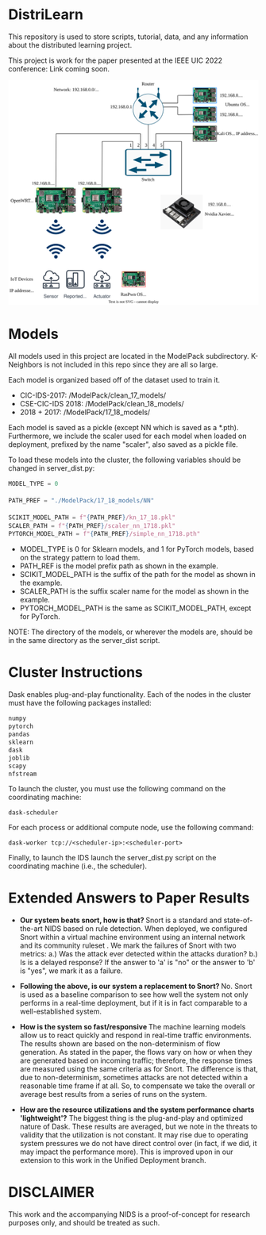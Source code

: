 # DistriLearn
This repository is used to store scripts, tutorial, data, and any information about the distributed learning project.

This project is work for the paper presented at the IEEE UIC 2022 conference: Link coming soon.

![Topo](Network.svg)


# Models

All models used in this project are located in the ModelPack subdirectory. K-Neighbors is not included in this repo since they are all so large. 

Each model is organized based off of the dataset used to train it. 
 * CIC-IDS-2017: /ModelPack/clean_17_models/
 * CSE-CIC-IDS 2018: /ModelPack/clean_18_models/
 * 2018 + 2017: /ModelPack/17_18_models/

Each model is saved as a pickle (except NN which is saved as a \*.pth). Furthermore, we include the scaler used for each model when loaded on deployment, prefixed by the name "scaler", also saved as a pickle file. 

To load these models into the cluster, the following variables should be changed in server_dist.py:

```python
MODEL_TYPE = 0 

PATH_PREF = "./ModelPack/17_18_models/NN"

SCIKIT_MODEL_PATH = f"{PATH_PREF}/kn_17_18.pkl"
SCALER_PATH = f"{PATH_PREF}/scaler_nn_1718.pkl"
PYTORCH_MODEL_PATH = f"{PATH_PREF}/simple_nn_1718.pth"

```

* MODEL_TYPE is 0 for Sklearn models, and 1 for PyTorch models, based on the strategy pattern to load them.
* PATH_REF is the model prefix path as shown in the example.
* SCIKIT_MODEL_PATH is the suffix of the path for the model as shown in the example.
* SCALER_PATH is the suffix scaler name for the model as shown in the example.
* PYTORCH_MODEL_PATH is the same as SCIKIT_MODEL_PATH, except for PyTorch.


NOTE: The directory of the models, or wherever the models are, should be in the same directory as the server_dist script.


# Cluster Instructions

Dask enables plug-and-play functionality. Each of the nodes in the cluster must have the following packages installed:
```
numpy 
pytorch
pandas
sklearn
dask
joblib
scapy
nfstream
```
To launch the cluster, you must use the following command on the coordinating machine:
```
dask-scheduler
```

For each process or additional compute node, use the following command:
```
dask-worker tcp://<scheduler-ip>:<scheduler-port>
```

Finally, to launch the IDS launch the server_dist.py script on the coordinating machine (i.e., the scheduler).

# Extended Answers to Paper Results 

* <b>Our system beats snort, how is that? </b> Snort is a standard and state-of-the-art NIDS based on rule detection. When deployed, we configured Snort within a virtual machine environment using an internal network and its <it> community ruleset </it>. We mark the failures of Snort with two metrics: a.) Was the attack ever detected within the attacks duration? b.) Is is a delayed response? If the answer to 'a' is  "no" or the answer to 'b' is "yes", we mark it as a failure. 

* <b> Following the above, is our system a replacement to Snort? </b> No. Snort is used as a baseline comparison to see how well the system not only performs in a real-time deployment, but if it is in fact comparable to a well-established system.

* <b> How is the system so fast/responsive </b> The machine learning models allow us to react quickly and respond in real-time traffic environments. The results shown are based on the non-determinism of flow generation. As stated in the paper, the flows vary on how or when they are generated based on incoming traffic; therefore, the response times are measured using the same criteria as for Snort. The difference is that, due to non-determinism, sometimes attacks are not detected within a reasonable time frame if at all. So, to compensate we take the overall or average best results from a series of runs on the system.

* <b> How are the resource utilizations and the system performance charts 'lightweight'?</b> The biggest thing is the plug-and-play and optimized nature of Dask. These results are averaged, but we note in the threats to validity that the utilization is not constant. It may rise due to operating system pressures we do not have direct control over (in fact, if we did, it may impact the performance more). This is improved upon in our extension to this work in the Unified Deployment branch.

# DISCLAIMER

This work and the accompanying NIDS is a proof-of-concept for research purposes only, and should be treated as such. 

